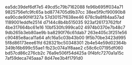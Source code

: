 ea5dc39def6df7e5
49cd5c79b7162088
fe96b695ff034a71
9825756efc9fc65a
bd8774705d9b37cc
38ee5f9cf90090b8
ea90cde90f4f327a
57d30157f638ee46
678c9a8f84aa57ad
1189001eddfe2514
d7144c8b4b515035
923af26173762fbf
4be317664bc61e16
10bf530fc999ca02
4974b0370e7b48c7
9db265b3eb80ae9b
ba8290f76c61dab7
263e405c3f251e56
c90485e8aca11a64
afc16a5c03b43b00
9f5b70be3423d995
5f8d86173eee61fd
628321bc50348301
2b4e54e59d02364b
349b16b699c55ae1
fb23c074a1f8aae2
c58c6c07195df060
bd57cd86c276cb2c
76a9e506f54d425a
0f4bfc7270a1a15c
7af59deca745aaa7
8d47ee3b4f1791d0
